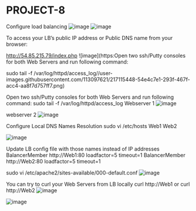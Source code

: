 # PROJECT-8

Configure load balancing
![image](https://user-images.githubusercontent.com/113097621/217114598-58ec7d45-2856-4aea-b217-736f60d6a818.png)
![image](https://user-images.githubusercontent.com/113097621/217114703-aed4352d-18c4-4e74-8a10-4d028b797992.png)


To access your LB’s public IP address or Public DNS name from your browser:

http://54.85.215.79/index.php
![image](https:Open two ssh/Putty consoles for both Web Servers and run following command:


sudo tail -f /var/log/httpd/access_log//user-images.githubusercontent.com/113097621/217115448-54e4c7e1-293f-467f-acc4-aa8f7d757ff7.png)


Open two ssh/Putty consoles for both Web Servers and run following command:
sudo tail -f /var/log/httpd/access_log
Webserver 1
![image](https://user-images.githubusercontent.com/113097621/217116241-3933efad-1192-43a9-a991-bc79042d1aa6.png)

webserver 2
![image](https://user-images.githubusercontent.com/113097621/217116510-d0069f3c-8a2f-4772-92f5-4bf33a43bfca.png)

Configure Local DNS Names Resolution
sudo vi /etc/hosts
<WebServer1-Private-IP-Address> Web1
<WebServer2-Private-IP-Address> Web2

![image](https://user-images.githubusercontent.com/113097621/217119827-efc3a85f-5d5b-4fac-9d88-38a2d0bc1122.png)

Update LB config file with those names instead of IP addresses
BalancerMember http://Web1:80 loadfactor=5 timeout=1
BalancerMember http://Web2:80 loadfactor=5 timeout=1
 
sudo vi /etc/apache2/sites-available/000-default.conf
![image](https://user-images.githubusercontent.com/113097621/217120490-b78347be-14f9-48c9-9499-a635a189e21c.png)
  
You can try to curl your Web Servers from LB locally curl http://Web1 or curl http://Web2 
![image](https://user-images.githubusercontent.com/113097621/217121182-cd38e731-17ad-47a6-be95-c6a357f38bd5.png)
  
 ![image](https://user-images.githubusercontent.com/113097621/217121620-1fef7a3a-7b38-44e7-9db3-978a00589017.png)





